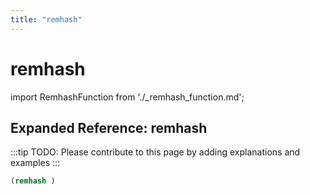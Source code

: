 ```yaml
---
title: "remhash"
---
```


# remhash

import RemhashFunction from './_remhash_function.md';

<RemhashFunction />

## Expanded Reference: remhash

:::tip
TODO: Please contribute to this page by adding explanations and examples
:::

```lisp
(remhash )
```
